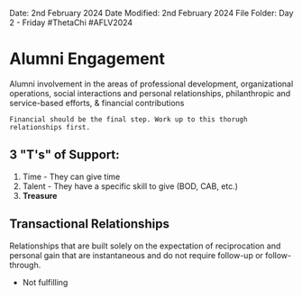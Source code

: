 Date: 2nd February 2024
Date Modified: 2nd February 2024
File Folder: Day 2 - Friday
#ThetaChi #AFLV2024

# Alumni Engagement

Alumni involvement in the areas of professional development, organizational operations, social interactions and personal relationships, philanthropic and service-based efforts, & financial contributions

```ad-important
Financial should be the final step. Work up to this thorugh relationships first.
```

## 3 "T's" of Support:

1. Time - They can give time
2. Talent - They have a specific skill to give (BOD, CAB, etc.)
3. **Treasure**

## Transactional Relationships

Relationships that are built solely on the expectation of reciprocation and personal gain that are instantaneous and do not require follow-up or follow-through.
- Not fulfilling 